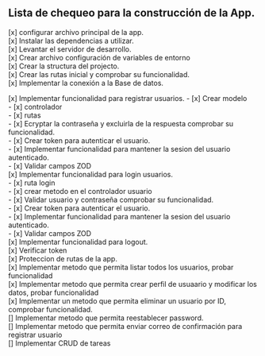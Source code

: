## Lista de chequeo para la construcción de la App.

[x] configurar archivo principal de la app.<br>
[x] Instalar las dependencias a utilizar.<br>
[x] Levantar el servidor de desarrollo.<br>
[x] Crear archivo configuración de variables de entorno<br>
[x] Crear la structura del projecto.<br>
[x] Crear las rutas inicial y comprobar su funcionalidad.<br>
[x] Implementar la conexión a la Base de datos.<br>
<div>[x] Implementar funcionalidad para registrar usuarios.
    - [x] Crear modelo<br>
    - [x] controlador<br>
    - [x] rutas<br>
    - [x] Ecryptar la contraseña y excluirla de la respuesta comprobar su funcionalidad.<br>
    - [x] Crear token para autenticar el usuario.<br>
    - [x] Implementar funcionalidad para mantener la sesion del usuario autenticado.<br>
    - [x] Validar campos ZOD<br>
</div>
[x] Implementar funcionalidad para login usuarios.
<div>
    - [x] ruta login<br>
    - [x] crear metodo en el controlador usuario<br>
    - [x] Validar usuario y contraseña comprobar su funcionalidad.<br>
    - [x] Crear token para autenticar el usuario.<br>
    - [x] Implementar funcionalidad para mantener la sesion del usuario autenticado.<br>
    - [x] Validar campos ZOD<br>
</div>
[x] Implementar funcionalidad para logout.<br>
[x] Verificar token<br>
[x] Proteccion de rutas de la app.<br>
[x] Implementar metodo que permita listar todos los usuarios, probar funcionalidad<br>
[x] Implementar metodo que permita crear perfil de usuaario y modificar los datos, probar funcionalidad<br>
[x] Implementar un metodo que permita eliminar un usuario por ID, comprobar funcionalidad.<br>
[] Implementar metodo que permita reestablecer password.<br>
[] Implementar metodo que permita enviar correo de confirmación para registrar usuario<br>
[] Implementar CRUD de tareas<br> 

